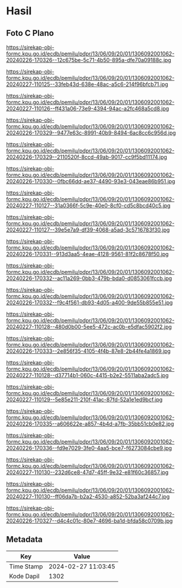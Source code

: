 # Hasil

## Foto C Plano

https://sirekap-obj-formc.kpu.go.id/ecdb/pemilu/pdpr/13/06/09/20/01/1306092001062-20240226-170326--12c675be-5c71-4b50-895a-dfe70a09188c.jpg

https://sirekap-obj-formc.kpu.go.id/ecdb/pemilu/pdpr/13/06/09/20/01/1306092001062-20240227-110125--33feb43d-638e-48ac-a5c6-214f96bfcb71.jpg

https://sirekap-obj-formc.kpu.go.id/ecdb/pemilu/pdpr/13/06/09/20/01/1306092001062-20240227-110126--ff431a06-73e9-4394-94ac-a2fc468a5cd8.jpg

https://sirekap-obj-formc.kpu.go.id/ecdb/pemilu/pdpr/13/06/09/20/01/1306092001062-20240226-170329--9477e63c-8991-40b9-8494-6ac8cc6c956d.jpg

https://sirekap-obj-formc.kpu.go.id/ecdb/pemilu/pdpr/13/06/09/20/01/1306092001062-20240226-170329--2110520f-8ccd-49ab-9017-cc9f5bd11174.jpg

https://sirekap-obj-formc.kpu.go.id/ecdb/pemilu/pdpr/13/06/09/20/01/1306092001062-20240226-170330--0fbc66dd-ae37-4490-93e3-043eae86b951.jpg

https://sirekap-obj-formc.kpu.go.id/ecdb/pemilu/pdpr/13/06/09/20/01/1306092001062-20240227-110127--31a0366f-5c9e-40e0-8cf0-cd5c8bcd40c5.jpg

https://sirekap-obj-formc.kpu.go.id/ecdb/pemilu/pdpr/13/06/09/20/01/1306092001062-20240227-110127--39e5e7a9-df39-4068-a5ad-3c5716783f30.jpg

https://sirekap-obj-formc.kpu.go.id/ecdb/pemilu/pdpr/13/06/09/20/01/1306092001062-20240226-170331--913d3aa5-4eae-4128-9561-81f2c8678f50.jpg

https://sirekap-obj-formc.kpu.go.id/ecdb/pemilu/pdpr/13/06/09/20/01/1306092001062-20240226-170332--ac11a269-0bb3-479b-bda0-d0853061fccb.jpg

https://sirekap-obj-formc.kpu.go.id/ecdb/pemilu/pdpr/13/06/09/20/01/1306092001062-20240226-170332--f9c4f561-db93-4d05-a400-9de55b855e51.jpg

https://sirekap-obj-formc.kpu.go.id/ecdb/pemilu/pdpr/13/06/09/20/01/1306092001062-20240227-110128--480d0b00-5ee5-472c-ac0b-e5dfac5902f2.jpg

https://sirekap-obj-formc.kpu.go.id/ecdb/pemilu/pdpr/13/06/09/20/01/1306092001062-20240226-170333--2e856f35-4105-4f4b-87e8-2b44fe4a1869.jpg

https://sirekap-obj-formc.kpu.go.id/ecdb/pemilu/pdpr/13/06/09/20/01/1306092001062-20240227-110128--d37714b1-060c-4415-b2e2-5511aba2adc5.jpg

https://sirekap-obj-formc.kpu.go.id/ecdb/pemilu/pdpr/13/06/09/20/01/1306092001062-20240227-110129--5e85e211-210f-41ac-87fd-52a1e1ed9bcf.jpg

https://sirekap-obj-formc.kpu.go.id/ecdb/pemilu/pdpr/13/06/09/20/01/1306092001062-20240226-170335--a606622e-a857-4b4d-a7fb-35bb51cb0e82.jpg

https://sirekap-obj-formc.kpu.go.id/ecdb/pemilu/pdpr/13/06/09/20/01/1306092001062-20240226-170336--fd9e7029-3fe0-4aa5-bce7-f6273084cbe9.jpg

https://sirekap-obj-formc.kpu.go.id/ecdb/pemilu/pdpr/13/06/09/20/01/1306092001062-20240227-110130--232d6ce8-47d7-45ff-9e32-e81f60c36857.jpg

https://sirekap-obj-formc.kpu.go.id/ecdb/pemilu/pdpr/13/06/09/20/01/1306092001062-20240227-110130--ff06da7b-b2a2-4530-a852-52ba3af244c7.jpg

https://sirekap-obj-formc.kpu.go.id/ecdb/pemilu/pdpr/13/06/09/20/01/1306092001062-20240226-170327--d4c4c01c-80e7-4696-ba1d-bfda58c0709b.jpg


## Metadata

| Key        | Value               |
| ---------- | ------------------- |
| Time Stamp | 2024-02-27 11:03:45 |
| Kode Dapil | 1302                |



